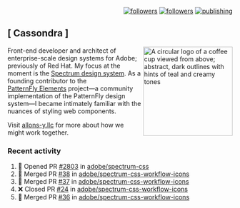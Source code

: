 <p align="right"><a rel="me" href="https://front-end.social/@castastrophe">
    <img alt="followers" title="Follow me on Mastodon" src="https://img.shields.io/mastodon/follow/109297102751309835?domain=https%3A%2F%2Ffront-end.social&label=Follow&logo=mastodon&logoColor=white&style=for-the-badge&labelColor=008080&color=006969"/></a>
  <a href="https://codepen.io/castastrophe/">
    <img alt="followers" title="Follow me on CodePen" src="https://img.shields.io/badge/23-1?color=640464&labelColor=7c007c&style=for-the-badge&logo=codepen&label=Follow"/></a>
<a href="https://castastrophe.medium.com/">
    <img alt="publishing" title="View articles on Medium" src="https://img.shields.io/badge/107-1?color=666&labelColor=444&label=subscribe&logo=medium&logoColor=white&style=for-the-badge"/></a>
</p>

## [&nbsp;Cassondra&nbsp;]

<img align="right" src="https://github-production-user-asset-6210df.s3.amazonaws.com/1840295/253016758-ba468774-1cd3-42c2-8f43-947b5eeb5edf.png" height="200" alt="A circular logo of a coffee cup viewed from above; abstract, dark outlines with hints of teal and creamy tones">

Front-end developer and architect of enterprise-scale design systems for Adobe; previously of Red Hat. My focus at the moment is the [Spectrum design system](https://github.com/adobe/spectrum-css). As a founding contributor to the [PatternFly&nbsp;Elements](https://github.com/patternfly/patternfly-elements) project&mdash;a community implementation of the PatternFly design system&mdash;I became intimately familiar with the nuances of styling web components.

Visit [allons-y.llc](http://allons-y.llc/) for more about how we might work together.

### Recent activity

<!--START_SECTION:activity-->
1. 💪 Opened PR [#2803](https://github.com/adobe/spectrum-css/pull/2803) in [adobe/spectrum-css](https://github.com/adobe/spectrum-css)
2. 🎉 Merged PR [#38](https://github.com/adobe/spectrum-css-workflow-icons/pull/38) in [adobe/spectrum-css-workflow-icons](https://github.com/adobe/spectrum-css-workflow-icons)
3. 🎉 Merged PR [#37](https://github.com/adobe/spectrum-css-workflow-icons/pull/37) in [adobe/spectrum-css-workflow-icons](https://github.com/adobe/spectrum-css-workflow-icons)
4. ❌ Closed PR [#24](https://github.com/adobe/spectrum-css-workflow-icons/pull/24) in [adobe/spectrum-css-workflow-icons](https://github.com/adobe/spectrum-css-workflow-icons)
5. 🎉 Merged PR [#36](https://github.com/adobe/spectrum-css-workflow-icons/pull/36) in [adobe/spectrum-css-workflow-icons](https://github.com/adobe/spectrum-css-workflow-icons)
<!--END_SECTION:activity-->
